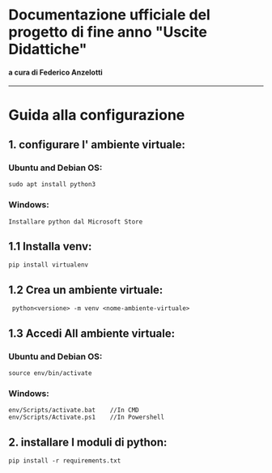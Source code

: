 # Documentazione ufficiale del progetto di fine anno "Uscite Didattiche"
#### a cura di Federico Anzelotti

---
# Guida alla configurazione

## 1. configurare l' ambiente virtuale:

### Ubuntu and Debian OS:
    sudo apt install python3

### Windows:

    Installare python dal Microsoft Store

## 1.1 Installa venv:
    pip install virtualenv

## 1.2 Crea un ambiente virtuale:

     python<versione> -m venv <nome-ambiente-virtuale>

## 1.3 Accedi All ambiente virtuale:

### Ubuntu and Debian OS:

    source env/bin/activate

### Windows:

    env/Scripts/activate.bat    //In CMD
    env/Scripts/Activate.ps1    //In Powershell

## 2. installare I moduli di python:


    pip install -r requirements.txt




